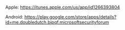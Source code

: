 Apple: https://itunes.apple.com/us/app/id1266393804 

Android: https://play.google.com/store/apps/details?id=me.doubledutch.bjpqf.microsoftsecurityforum 

